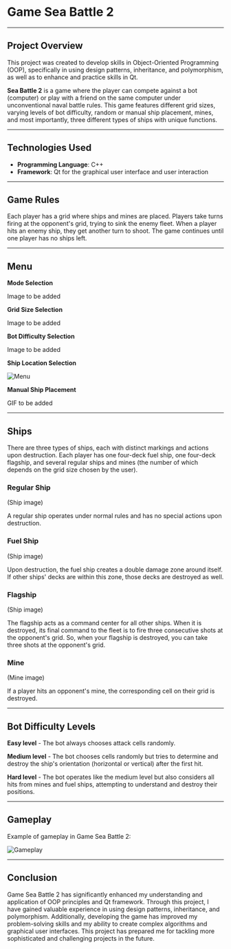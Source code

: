 # Game Sea Battle 2

---

## Project Overview

This project was created to develop skills in Object-Oriented Programming (OOP), specifically in using 
design patterns, inheritance, and polymorphism, as well as to enhance and practice skills in Qt.

**Sea Battle 2** is a game where the player can compete against a bot (computer) or play with a friend 
on the same computer under unconventional naval battle rules. This game features different grid sizes, 
varying levels of bot difficulty, random or manual ship placement, mines, and most importantly, three 
different types of ships with unique functions.

---

## Technologies Used

- **Programming Language**: C++
- **Framework**: Qt for the graphical user interface and user interaction

---

## Game Rules

Each player has a grid where ships and mines are placed. Players take turns firing at the opponent's grid, 
trying to sink the enemy fleet. When a player hits an enemy ship, they get another turn to shoot. The game 
continues until one player has no ships left.

---

## Menu

**Mode Selection**

Image to be added

**Grid Size Selection**

Image to be added

**Bot Difficulty Selection**

Image to be added

**Ship Location Selection**

![Menu](README_media/menu.png)

**Manual Ship Placement**

GIF to be added

---

## Ships

There are three types of ships, each with distinct markings and actions upon destruction. Each player has one 
four-deck fuel ship, one four-deck flagship, and several regular ships and mines (the number of which depends 
on the grid size chosen by the user).

### Regular Ship

(Ship image)

A regular ship operates under normal rules and has no special actions upon destruction.

### Fuel Ship

(Ship image)

Upon destruction, the fuel ship creates a double damage zone around itself. If other ships' decks are within this zone, 
those decks are destroyed as well.

### Flagship

(Ship image)

The flagship acts as a command center for all other ships. When it is destroyed, its final command to the fleet is to fire 
three consecutive shots at the opponent's grid. So, when your flagship is destroyed, you can take three shots at the opponent's grid.

### Mine

(Mine image)

If a player hits an opponent's mine, the corresponding cell on their grid is destroyed.

---

## Bot Difficulty Levels

**Easy level** - The bot always chooses attack cells randomly.

**Medium level** - The bot chooses cells randomly but tries to determine and destroy the ship's orientation 
(horizontal or vertical) after the first hit.

**Hard level** - The bot operates like the medium level but also considers all hits from mines and fuel ships, 
attempting to understand and destroy their positions.

---

## Gameplay

Example of gameplay in Game Sea Battle 2:

![Gameplay](README_media/gameplay.gif)

---

## Conclusion

Game Sea Battle 2 has significantly enhanced my understanding and application of OOP principles and Qt framework. 
Through this project, I have gained valuable experience in using design patterns, inheritance, and polymorphism. 
Additionally, developing the game has improved my problem-solving skills and my ability to create complex algorithms 
and graphical user interfaces. This project has prepared me for tackling more sophisticated and challenging projects in the future.
